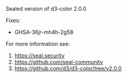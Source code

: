 Sealed version of d3-color 2.0.0

Fixes:
- GHSA-36jr-mh4h-2g58

For more information see:
  1. https://seal.security
  2. https://github.com/seal-community
  3. https://github.com/d3/d3-color/tree/v2.0.0

